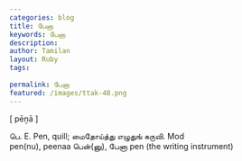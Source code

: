 ```yaml
---
categories: blog
title: பேனா
keywords: பேனா
description: 
author: Tamilan
layout: Ruby
tags: 
 
permalink: பேனா
featured: /images/ttak-48.png
---
```

  
[ pēṉā ]  
  
பெ. E. Pen, quill; மைதோய்த்து எழுதுங் கருவி. Mod  
pen(nu), peenaa பென்(னு), பேனா pen (the writing instrument)